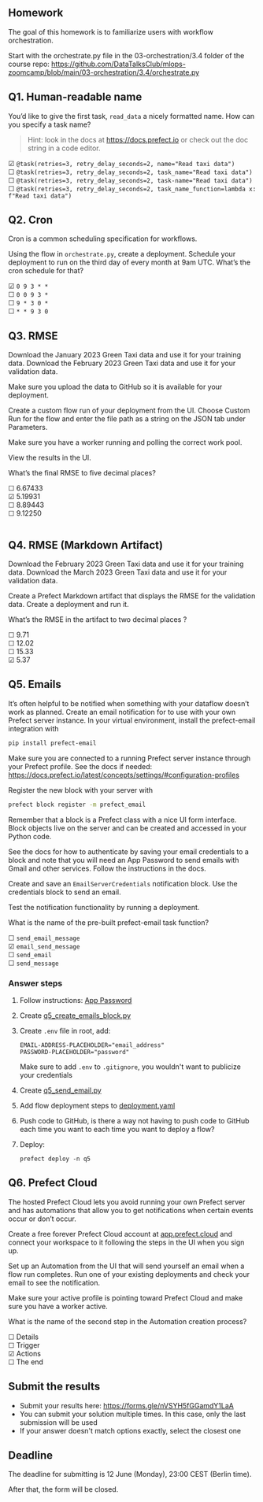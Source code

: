 ## Homework

The goal of this homework is to familiarize users with workflow orchestration. 

Start with the orchestrate.py file in the 03-orchestration/3.4 folder
of the course repo: https://github.com/DataTalksClub/mlops-zoomcamp/blob/main/03-orchestration/3.4/orchestrate.py


## Q1. Human-readable name

You’d like to give the first task, `read_data` a nicely formatted name.
How can you specify a task name?

> Hint: look in the docs at https://docs.prefect.io or 
> check out the doc string in a code editor.

☑ `@task(retries=3, retry_delay_seconds=2, name="Read taxi data")`  
☐ `@task(retries=3, retry_delay_seconds=2, task_name="Read taxi data")`  
☐ `@task(retries=3, retry_delay_seconds=2, task-name="Read taxi data")`  
☐ `@task(retries=3, retry_delay_seconds=2, task_name_function=lambda x: f"Read taxi data")`


## Q2. Cron

Cron is a common scheduling specification for workflows. 

Using the flow in `orchestrate.py`, create a deployment.
Schedule your deployment to run on the third day of every month at 9am UTC.
What’s the cron schedule for that?

☑ `0 9 3 * *`  
☐ `0 0 9 3 *`  
☐ `9 * 3 0 *`  
☐ `* * 9 3 0`


## Q3. RMSE 

Download the January 2023 Green Taxi data and use it for your training data.
Download the February 2023 Green Taxi data and use it for your validation data. 

Make sure you upload the data to GitHub so it is available for your deployment.

Create a custom flow run of your deployment from the UI. Choose Custom
Run for the flow and enter the file path as a string on the JSON tab under Parameters.

Make sure you have a worker running and polling the correct work pool.

View the results in the UI.

What’s the final RMSE to five decimal places?

☐ 6.67433  
☑ 5.19931  
☐ 8.89443  
☐ 9.12250

```bash

```

## Q4. RMSE (Markdown Artifact)

Download the February 2023 Green Taxi data and use it for your training data.
Download the March 2023 Green Taxi data and use it for your validation data. 

Create a Prefect Markdown artifact that displays the RMSE for the validation data.
Create a deployment and run it.

What’s the RMSE in the artifact to two decimal places ?

☐ 9.71  
☐ 12.02  
☐ 15.33  
☑ 5.37


## Q5. Emails


It’s often helpful to be notified when something with your dataflow doesn’t work
as planned. Create an email notification for to use with your own Prefect server instance.
In your virtual environment, install the prefect-email integration with 

```bash
pip install prefect-email
```

Make sure you are connected to a running Prefect server instance through your
Prefect profile.
See the docs if needed: https://docs.prefect.io/latest/concepts/settings/#configuration-profiles

Register the new block with your server with 

```bash
prefect block register -m prefect_email
```

Remember that a block is a Prefect class with a nice UI form interface.
Block objects live on the server and can be created and accessed in your Python code. 

See the docs for how to authenticate by saving your email credentials to
a block and note that you will need an App Password to send emails with
Gmail and other services. Follow the instructions in the docs.

Create and save an `EmailServerCredentials` notification block.
Use the credentials block to send an email.

Test the notification functionality by running a deployment.

What is the name of the pre-built prefect-email task function?

☐ `send_email_message`  
☑ `email_send_message`  
☐ `send_email`  
☐ `send_message`

### Answer steps

1. Follow instructions: [App Password](https://support.google.com/accounts/answer/185833)
2. Create [q5_create_emails_block.py](https://github.com/silvanmurre/mlops-zoomcamp/blob/main/cohorts/2023/03-orchestration/q5_create_emails_block.py)
3. Create `.env` file in root, add:
   
   ```
   EMAIL-ADDRESS-PLACEHOLDER="email_address"
   PASSWORD-PLACEHOLDER="password"
   ```

   Make sure to add `.env` to `.gitignore`, you wouldn't want to publicize your credentials
4. Create [q5_send_email.py](https://github.com/silvanmurre/mlops-zoomcamp/blob/main/cohorts/2023/03-orchestration/q5_send_email.py)
5. Add flow deployment steps to [deployment.yaml](https://github.com/silvanmurre/mlops-zoomcamp/blob/main/deployment.yaml)
6. Push code to GitHub, is there a way not having to push code to GitHub each time you want to each time you want to deploy a flow?
7. Deploy:
   
   ```
   prefect deploy -n q5
   ```


## Q6. Prefect Cloud

The hosted Prefect Cloud lets you avoid running your own Prefect server and
has automations that allow you to get notifications when certain events occur
or don’t occur. 

Create a free forever Prefect Cloud account at [app.prefect.cloud](https://app.prefect.cloud/) and connect
your workspace to it following the steps in the UI when you sign up. 

Set up an Automation from the UI that will send yourself an email when
a flow run completes. Run one of your existing deployments and check
your email to see the notification.

Make sure your active profile is pointing toward Prefect Cloud and
make sure you have a worker active.

What is the name of the second step in the Automation creation process?

☐ Details  
☐ Trigger  
☑ Actions  
☐ The end


## Submit the results

* Submit your results here: https://forms.gle/nVSYH5fGGamdY1LaA
* You can submit your solution multiple times. In this case, only the last submission will be used
* If your answer doesn't match options exactly, select the closest one


## Deadline

The deadline for submitting is 12 June (Monday), 23:00 CEST (Berlin time). 

After that, the form will be closed.
